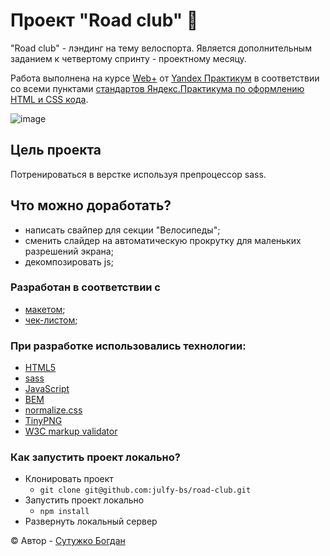 # Проект "Road club" :mountain_bicyclist:

"Road club" - лэндинг на тему велоспорта. 
Является дополнительным заданием к четвертому спринту - проектному месяцу.

Работа выполнена на курсе [Web+][yandex-practicum-web-plus] от [Yandex Практикум][yandex-practicum-url] в соответствии со всеми пунктами [стандартов Яндекс.Практикума по оформлению HTML и CSS кода][yandex-styleguide].

![image](https://github.com/user-attachments/assets/6665c419-88d1-4cfb-b71c-fe0197916a3b)


## Цель проекта

Потренироваться в верстке используя препроцессор sass.

## Что можно доработать?

- написать свайпер для секции "Велосипеды";
- сменить слайдер на автоматическую прокрутку для маленьких разрешений экрана;
- декомпозировать js; 

### Разработан в соответствии с
- [макетом][road-club-figma];
- [чек-листом][road-club-checklist];

### При разработке использовались технологии:

- [HTML5][html]
- [sass][sass]
- [JavaScript][js]
- [BEM][bem]
- [normalize.css][normalize-css]
- [TinyPNG][tiny-png]
- [W3C markup validator][markup-validator]

### Как запустить проект локально?

- Клонировать проект
  - `git clone git@github.com:julfy-bs/road-club.git`
- Запустить проект локально
  - `npm install` 
- Развернуть локальный сервер

&copy; Автор - [Сутужко Богдан][author-portfolio]

[//]: # 'Общие переменные для проектов Yandex'

[yandex-practicum-web-plus]: https://practicum.yandex.ru/promo/long-courses/web

[yandex-practicum-url]: https://practicum.yandex.ru/

[yandex-styleguide]: https://code.s3.yandex.net/web-developer/static/design-rules/index.html

[//]: # 'Общие переменные автора'

[author-portfolio]: https://julfy-bs.github.io/portfolio/

[//]: # 'Переменные для проекта mesto'

[road-club-figma]: https://www.figma.com/file/G3UWFlQmNtNs67751YiDH2/Month-of-Landings_external-link?node-id=2%3A7&t=QPig2hkwvbgeAkZY-0

[road-club-checklist]: https://code.s3.yandex.net/web-developer/checklists-pdf/web-plus/checklist-7.pdf

[//]: # 'Переменные используемых технологий'

[html]: https://html5.org/

[sass]: https://sass-lang.com/

[js]: https://www.javascript.com/

[bem]: https://ru.bem.info/methodology/

[normalize-css]: https://necolas.github.io/normalize.css/

[markup-validator]: https://validator.w3.org/

[tiny-png]: https://tinypng.com/
